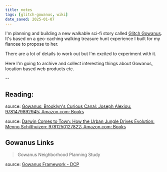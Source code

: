 ```yaml
---
title: notes
tags: [glitch-gowanus, wiki]
date_saved: 2025-01-07
---
```


I'm planning and building a new walkable sci-fi story called [Glitch Gowanus](https://tomcritchlow.com/glitchgowanus/). It's based on a geo-caching walking treasure hunt experience I built for my fiancee to propose to her.

There are a lot of details to work out but I'm excited to experiment with it.

Here I'm going to archive and collect interesting things about Gowanus, location based web products etc.

--

## Reading:

source: [Gowanus: Brooklyn's Curious Canal: Joseph Alexiou: 9781479892945: Amazon.com: Books](https://www.amazon.com/Gowanus-Brooklyns-Curious-Joseph-Alexiou/dp/1479892947)

source: [Darwin Comes to Town: How the Urban Jungle Drives Evolution: Menno Schilthuizen: 9781250127822: Amazon.com: Books](https://www.amazon.com/Darwin-Comes-Town-Jungle-Evolution/dp/1250127823)

## Gowanus Links

>Gowanus Neighborhood Planning Study

source: [Gowanus Framework - DCP](https://www1.nyc.gov/site/planning/plans/gowanus/gowanus-framework.page)